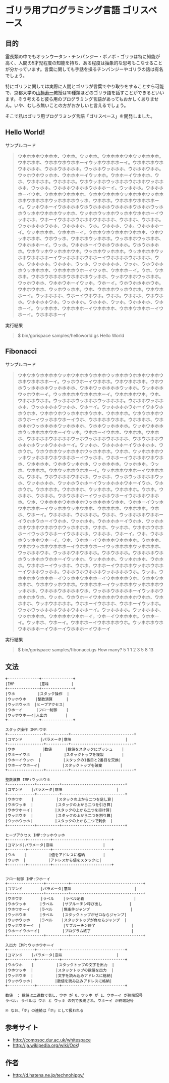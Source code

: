 ゴリラ用プログラミング言語 ゴリスペース
=======================================

目的
----

霊長類の中でもオランウータン・チンパンジー・ボノボ・ゴリラは特に知能が高く、人間の5才児程度の知能を持ち、ある程度は抽象的な思考もこなせることが分かっています。言葉に関しても手話を操るチンパンジーやゴリラの話は有名でしょう。

特にゴリラに関しては実際に人間とゴリラが言葉でやり取りをすることすら可能で、京都大学の[山極寿一](http://ja.wikipedia.org/wiki/%E5%B1%B1%E6%A5%B5%E5%AF%BF%E4%B8%80)教授は10種類ほどのゴリラ語を話すことができるといいます。そう考えると彼ら用のプログラミング言語があってもおかしくありません。いや、むしろ無いことの方がおかしいと言えるでしょう。

そこで私はゴリラ用プログラミング言語「ゴリスペース」を開発しました。

Hello World!
------------

サンプルコード

> ウホホホホウホホホ、ウホホ。ウッホホ。ウホホホホウホウッホホホホ。ウホホホホ、ウホホウホウホホーイウッホウホホホーイ。ウホホホホウホウホホホホ、ウホホウホホホホ。ウッホホウッホホホ、ウホホホウホホ。ウッホウホウッホホ、ウホホホーイウッホホ。ウホホーイウホホホ、ウホ、ウホホホホ。ウホホホホ。ウホウッホホウッホホホウホホホウッホホホホ、ウッホホ。ウホホホウホホホウホホホーイ。ウッホホホ。ウホホホホーイウホ、ウホホホウホホホホ、ウホホウホホホウッホホホホウッホホホホウホホホホウッホホホホウッホ、ウホホホ。ウホホホウホホホホーイ。ウッホウホーイウホホホホウホウホホホホウホホホホウホホホウッホホウッホホウホホホウッホホ、ウッホホウッホホウッホホウホホホーイウッホホホ、ウホーイウホホホウホホホウホホホホ、ウホホホ、ウホホホ。ウッホホホホウホホ、ウホホホホ、ウホ。ウホホホ、ウホ。ウホホホホーイ。ウッホホホホ、ウホホホーイ。ウホホウホウホホホウホホホ、ウホウッホホホホ、ウホウッホ、ウホホホウッホホホ。ウッホホホウッホホホ、ウホホホホーイ。ウッホ。ウホホホーイウホホウホホホ。ウホウホホホホ。ウホウッホウッホホホウホ。ウッホホウッホホホ。ウッホホホホウッホホウホホホホーイウッホホホホウホホーイウホホホホウホホホホ、ウホ。ウホホホホ。ウホホホ、ウッホ、ウッホホホホ、ウッホ、ウホウホホホウッホホホホ、ウホホホホウホーイウッホ、ウホホホーイ。ウホ、ウホホホ。ウホホウホホホホウホホホホウッホホ、ウッホウホホウッホホホ。ウッホウホホ、ウホホウホーイウッホ。ウホーイ。ウホウホホホホウホ。ウホホウホホ、ウッホウッホホ。ウホ、ウホホホウッホウホホ。ウホウホホーイ。ウッホホホホ、ウホーイウホウホ。ウホホ。ウホホホ、ウホウホホ。ウホホホホウホ。ウッホホホ。ウホホホ、ウッホ。ウホホホホ、ウホホーイ。ウッホホホ、ウホホホホーイウホホホホ、ウホホウホホホーイウホーイ。ウホホホホーイ

実行結果

> $ bin/gorispace samples/helloworld.gs 
> Hello World

Fibonacci
---------

サンプルコード

> ウホウホウホホホホウッホウホホホウホホホウッホホホウホホホウホホウホホウホホホホーイ。ウッホウホーイウホホホ。ウホウホホホホ。ウホウホウッホホホホウッホホホホ、ウホホウッホホホホウッホホ。ウッホホホウッホウホーイ。ウッホホホホウホホホホーイ。ウホホホホウホ。ウホ、ウホホホウホホ。ウッホホホウッホホホウッホホホホ。ウホホホウッホホホホ、ウッホホホホウッホホ、ウホーイ。ウッホホホホウホーイウホウホホウホホ、ウホホウホウッホホホホウホホ、ウホホホホ。ウホウホホホウホウホーイウッホホウホーイウホ、ウホホホホウホホ。ウホホホホ、ウホホホホウッホホホホウッホホホホ、ウホホウッホホホホ。ウッホウホホホホウッホホホホウホーイウッホ。ウホホーイウホホ、ウホホホ。ウホホホ、ウホホホホウホホホホウッホウッホホホウホホホホ、ウホウホホホウホホホホウッホウホホホーイ。ウッホホ、ウホホホホーイウホホホホ、ウホウホ。ウホウホホウッホホホホウッホホホホ。ウホホ、ウッホホホホウッホウッホホホウホウホホホーイウッホホ、ウホホーイウホホホウホウホホ、ウホホホホ、ウホホウッホホホ、ウッホホホホ。ウッホホホ。ウッホ、ウホホホ。ウホウッホホウホホーイ。ウッホホホウホホーイウホホホホ。ウホホ。ウホウホホホウホホホ、ウッホホ、ウッホウッホホホホウッホ、ウッホホホホ、ウッホホウホホーイウッホホホホウホーイウホ、ウホホウホ。ウホホホホ。ウホホホホ、ウッホホホ。ウホホホホ。ウホホ。ウホホホ、ウホホホ。ウホウホホホーイウッホホウホーイウホホホウホホホ。ウホ、ウホホホホウホホホホウッホホホホウホホ、ウホホーイウッホウホホホホーイウッホホウッホウホホ、ウホホホホ、ウホホホホ。ウホホ、ウホーイ。ウホホホホ、ウホホホホ。ウホホ、ウッホホホホウホホーイウホホウホーイウホホ、ウッホホホ。ウホホホホーイウホホ、ウッホホホホウホホウホホウホウッホホホホ、ウホホ、ウッホホ、ウホホホウホホホーイウッホウホホーイウホホホホ、ウホホホ、ウホーイ。ウホ、ウホホホウッホホウホーイ。ウホ、ウホホーイウホホホウホホホホ。ウホホホ、ウホホウッホホウホホホーイウホホウホーイウッホホホホウッホホホホ、ウッホホホウホ、ウッホホウホウホホホ。ウホウホホホ。ウホホホホウホホウッホホホウホホーイウッホホ、ウッホホホホ、ウッホホホホ、ウホホホ。ウホホホーイウッホホ、ウホホ、ウホホーイウホホホウッホホウホホーイウホホウッホホ。ウホホウホウホホホウッホホホホウホ。ウッホ。ウホホホホウホホホーイウッホホウホホホーイウホホホホウホ、ウホホウホホホホ、ウホホウッホウホホ。ウホホホホーイウッホホホウッホホホホウッホホホ、ウホホホウホホホホウホ、ウッホホウホホホホーイウッホホウホホホホウホ、ウッホ、ウホウホーイウホホホホウホホホホウホホ、ウホホホホ、ウッホウホホホホ。ウホホーイウホホホ、ウホホーイウッホホ。ウッホウッホホホホウホホウホホホーイ。ウッホホホホ。ウッホホホホ、ウッホホホホ。ウホホホホウホホーイ。ウホーイウホホホホ。ウホホーイ。ウッホホ、ウホーイ。ウホホホーイウホホホホウホ。ウッホホホウホウホホホホーイウホーイウホホホーイウホーイ

実行結果

> $ bin/gorispace samples/fibonacci.gs 
> How many? 5
> 1
> 1
> 2
> 3
> 5
> 8
> 13

文法
----

    +--------------+--------------+
    |IMP           |意味          |
    +--------------+--------------+
    |ウホ          |スタック操作  |
    |ウッホウホ    |整数演算      |
    |ウッホウッホ  |ヒープアクセス|
    |ウホーイ      |フロー制御    |
    |ウッホウホーイ|入出力        |
    +--------------+--------------+

    スタック操作 IMP:ウホ
    +----------------+----------+----------------------------+
    |コマンド        |パラメータ|意味                        |
    +----------------+----------+----------------------------+
    |ウホ            |数値      |数値をスタックにプッシュ    |
    |ウホーイウホ    |          |スタックトップを複製        |
    |ウホーイウッホ  |          |スタックの1番目と2番目を交換|
    |ウホーイウホーイ|          |スタックトップを破棄        |
    +----------------+----------+----------------------------+

    整数演算 IMP:ウッホウホ
    +------------+----------+----------------------------+
    |コマンド    |パラメータ|意味                        |
    +------------+----------+----------------------------+
    |ウホウホ    |          |スタックの上から二つを足し算|
    |ウホウッホ  |          |スタックの上から二つを引き算|
    |ウホウホーイ|          |スタックの上から二つを掛け算|
    |ウッホウホ  |          |スタックの上から二つを割り算|
    |ウッホウッホ|          |スタックの上から二つで剰余  |
    +------------+----------+----------------------------+

    ヒープアクセス IMP:ウッホウッホ
    +--------+----------+--------------------------+
    |コマンド|パラメータ|意味                      |
    +--------+----------+--------------------------+
    |ウホ    |          |値をアドレスに格納        |
    |ウッホ  |          |アドレスから値をスタックに|
    +--------+----------+--------------------------+


    フロー制御 IMP:ウホーイ
    +----------------+----------+--------------------------------+
    |コマンド        |パラメータ|意味                            |
    +----------------+----------+--------------------------------+
    |ウホウホ        |ラベル    |ラベル定義                      |
    |ウホウッホ      |ラベル    |サブルーチン呼び出し            |
    |ウホウホーイ    |ラベル    |無条件ジャンプ                  |
    |ウッホウホ      |ラベル    |スタックトップがゼロならジャンプ|
    |ウッホウッホ    |ラベル    |スタックトップが負ならジャンプ  |
    |ウッホウホーイ  |          |サブルーチン終了                |
    |ウホーイウホーイ|          |プログラム終了                  |
    +----------------+----------+--------------------------------+

    入出力 IMP:ウッホウホーイ
    +------------+----------+----------------------------+
    |コマンド    |パラメータ|意味                        |
    +------------+----------+----------------------------+
    |ウホウホ    |          |スタックトップの文字を出力  |
    |ウホウッホ  |          |スタックトップの数値を出力  |
    |ウッホウホ  |          |文字を読み込みアドレスに格納|
    |ウッホウッホ|          |数値を読み込みアドレスに格納|
    +------------+----------+----------------------------+

    数値  : 数値は二進数で表し、ウホ が 0、ウッホ が 1、ウホーイ が終端記号
    ラベル: ラベルは ウホ と ウッホ の列で表現され、ウホーイ が終端記号
    
    ※ なお、「ホ」の連続は「ホ」として扱われる

参考サイト
---------

* http://compsoc.dur.ac.uk/whitespace
* http://ja.wikipedia.org/wiki/Ook!

作者
----

* http://d.hatena.ne.jp/technohippy/

